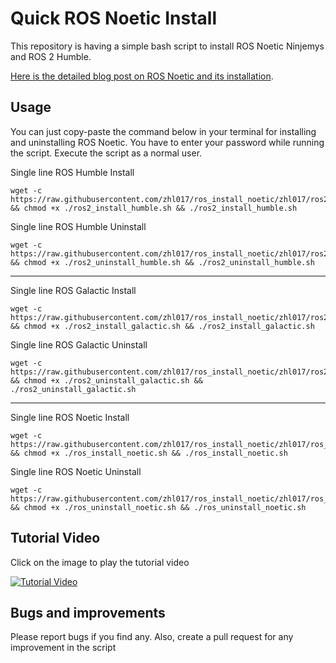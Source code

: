 # Quick ROS Noetic Install

This repository is having a simple bash script to install ROS Noetic Ninjemys and ROS 2 Humble.

[Here is the detailed blog post on ROS Noetic and its installation](https://robocademy.com/2020/05/23/getting-started-with-new-ros-noetic-ninjemys/).


## Usage

You can just copy-paste the command below in your terminal for installing and uninstalling ROS Noetic. You have to enter your password while running the script. Execute the script as a normal user. 

Single line ROS Humble Install

```
wget -c https://raw.githubusercontent.com/zhl017/ros_install_noetic/zhl017/ros2_install_humble.sh && chmod +x ./ros2_install_humble.sh && ./ros2_install_humble.sh

```
Single line ROS Humble Uninstall

```
wget -c https://raw.githubusercontent.com/zhl017/ros_install_noetic/zhl017/ros2_uninstall_humble.sh && chmod +x ./ros2_uninstall_humble.sh && ./ros2_uninstall_humble.sh
```

--------------------------------------------------------------------------
Single line ROS Galactic Install

```
wget -c https://raw.githubusercontent.com/zhl017/ros_install_noetic/zhl017/ros2_install_galactic.sh && chmod +x ./ros2_install_galactic.sh && ./ros2_install_galactic.sh

```
Single line ROS Galactic Uninstall

```
wget -c https://raw.githubusercontent.com/zhl017/ros_install_noetic/zhl017/ros2_uninstall_galactic.sh && chmod +x ./ros2_uninstall_galactic.sh && ./ros2_uninstall_galactic.sh
```

--------------------------------------------------------------------------
Single line ROS Noetic Install


```
wget -c https://raw.githubusercontent.com/zhl017/ros_install_noetic/zhl017/ros_install_noetic.sh && chmod +x ./ros_install_noetic.sh && ./ros_install_noetic.sh
```
Single line ROS Noetic Uninstall

```
wget -c https://raw.githubusercontent.com/zhl017/ros_install_noetic/zhl017/ros_uninstall_noetic.sh && chmod +x ./ros_uninstall_noetic.sh && ./ros_uninstall_noetic.sh
```


## Tutorial Video

Click on the image to play the tutorial video

[![Tutorial Video](https://i2.wp.com/robocademy.com/wp-content/uploads/2020/05/noetic_blog1-min.png)](https://youtu.be/IqrpSi2Xueg)


## Bugs and improvements

Please report bugs if you find any. Also, create a pull request for any improvement in the script 
